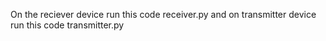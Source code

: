 On the reciever device run this code receiver.py and on transmitter device run this code transmitter.py
